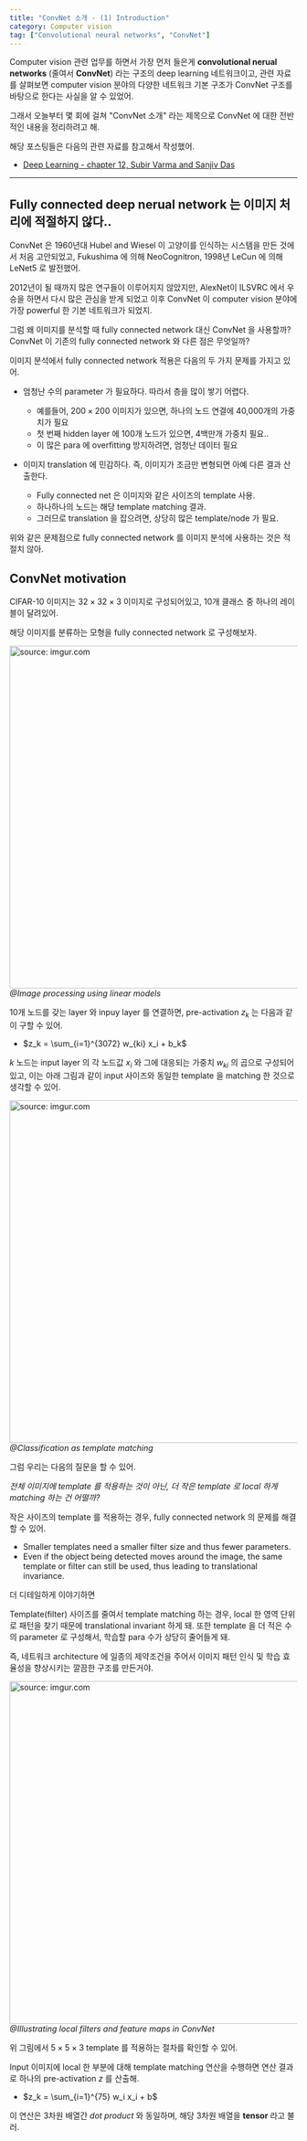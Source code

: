 ```yaml
---
title: "ConvNet 소개 - (1) Introduction"
category: Computer vision
tag: ["Convolutional neural networks", "ConvNet"]
---
```


Computer vision 관련 업무를 하면서 가장 먼저 들은게 **convolutional nerual networks** (줄여서 **ConvNet**) 라는 구조의 deep learning 네트워크이고, 관련 자료를 살펴보면 computer vision 분야의 다양한 네트워크 기본 구조가 ConvNet 구조를 바탕으로 한다는 사실을 알 수 있었어.

그래서 오늘부터 몇 회에 걸쳐 "ConvNet 소개" 라는 제목으로 ConvNet 에 대한 전반적인 내용을 정리하려고 해.

해당 포스팅들은 다음의 관련 자료를 참고해서 작성했어.

 - [Deep Learning - chapter 12, Subir Varma and Sanjiv Das](https://srdas.github.io/DLBook/ConvNets.html)

--- 
## Fully connected deep nerual network 는 이미지 처리에 적절하지 않다..

ConvNet 은 1960년대 Hubel and Wiesel 이 고양이를 인식하는 시스템을 만든 것에서 처음 고안되었고, Fukushima 에 의해 NeoCognitron, 1998년 LeCun 에 의해 LeNet5 로 발전했어. 

2012년이 될 때까지 많은 연구들이 이루어지지 않았지만, AlexNet이 ILSVRC 에서 우승을 하면서 다시 많은 관심을 받게 되었고 이후 ConvNet 이 computer vision 분야에 가장 powerful 한 기본 네트워크가 되었지.

그럼 왜 이미지를 분석할 때 fully connected network 대신 ConvNet 을 사용할까?
ConvNet 이 기존의 fully connected network 와 다른 점은 무엇일까?

이미지 분석에서 fully connected network 적용은 다음의 두 가지 문제를 가지고 있어.

 - 엄청난 수의 parameter 가 필요하다. 따라서 층을 많이 쌓기 어렵다.
   + 예를들어, $200\times 200$ 이미지가 있으면, 하나의 노드 연결에 40,000개의 가중치가 필요
   + 첫 번째 hidden layer 에 100개 노드가 있으면, 4백만개 가중치 필요..
   + 이 많은 para 에 overfitting 방지하려면, 엄청난 데이터 필요

 - 이미지 translation 에 민감하다. 즉, 이미지가 조금만 변형되면 아예 다른 결과 산출한다.
   + Fully connected net 은 이미지와 같은 사이즈의 template 사용.
   + 하나하나의 노드는 해당 template matching 결과.
   + 그러므로 translation 을 잡으려면, 상당히 많은 template/node 가 필요.

위와 같은 문제점으로 fully connected network 를 이미지 분석에 사용하는 것은 적절치 않아.

## ConvNet motivation

CIFAR-10 이미지는 $32\times 32 \times 3$ 이미지로 구성되어있고, 10개 클래스 중 하나의 레이블이 달려있어.

해당 이미지를 분류하는 모형을 fully connected network 로 구성해보자.

<a href="https://i.imgur.com/i0xfcGA"><img src="https://i.imgur.com/i0xfcGA.jpg" width="600px" title="source: imgur.com"/></a>
_@Image processing using linear models_

10개 노드를 갖는 layer 와 inpuy layer 를 연결하면, pre-activation $z_k$ 는 다음과 같이 구할 수 있어.

 - $z_k = \sum_{i=1}^{3072} w_{ki} x_i + b_k$

$k$ 노드는 input layer 의 각 노드값 $x_i$ 와 그에 대응되는 가중치 $w_{ki}$ 의 곱으로 구성되어있고, 이는 아래 그림과 같이 input 사이즈와 동일한 template 을 matching 한 것으로 생각할 수 있어.

<a href="https://i.imgur.com/Lm3A2m4"><img src="https://i.imgur.com/Lm3A2m4.jpg" width="600px" title="source: imgur.com"/></a>
_@Classification as template matching_

그럼 우리는 다음의 질문을 할 수 있어.

_전체 이미지에 template 를 적용하는 것이 아닌, 더 작은 template 로 local 하게 matching 하는 건 어떨까?_

작은 사이즈의 template 를 적용하는 경우, fully connected network 의 문제를 해결할 수 있어.

 - Smaller templates need a smaller filter size and thus fewer parameters.
 - Even if the object being detected moves around the image, the same template or filter can still be used, thus leading to translational invariance.

더 디테일하게 이야기하면

Template(filter) 사이즈를 줄여서 template matching 하는 경우, local 한 영역 단위로 패턴을 찾기 때문에 translational invariant 하게 돼.
또한 template 을 더 적은 수의 parameter 로 구성해서, 학습할 para 수가 상당히 줄어들게 돼.

즉, 네트워크 architecture 에 일종의 제약조건을 주어서 이미지 패턴 인식 및 학습 효율성을 향상시키는 깔끔한 구조를 만든거야.

<a href="https://i.imgur.com/f9LFYZ2"><img src="https://i.imgur.com/f9LFYZ2.jpg" width="600px" title="source: imgur.com"/></a>
_@Illustrating local filters and feature maps in ConvNet_

위 그림에서 $5 \times 5 \times 3$ template 를 적용하는 절차를 확인할 수 있어.

Input 이미지에 local 한 부분에 대해 template matching 연산을 수행하면 연산 결과로 하나의 pre-activation $z$ 를 산출해.

 - $z_k = \sum_{i=1}^{75} w_i x_i + b$

이 연산은 3차원 배열간 _dot product_ 와 동일하며, 해당 3차원 배열을 **tensor** 라고 불러.
